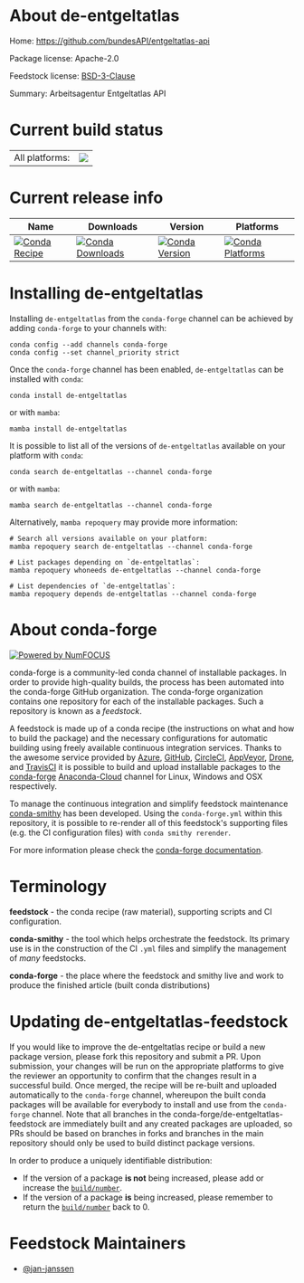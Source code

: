 About de-entgeltatlas
=====================

Home: https://github.com/bundesAPI/entgeltatlas-api

Package license: Apache-2.0

Feedstock license: [BSD-3-Clause](https://github.com/conda-forge/de-entgeltatlas-feedstock/blob/main/LICENSE.txt)

Summary: Arbeitsagentur Entgeltatlas API

Current build status
====================


<table><tr><td>All platforms:</td>
    <td>
      <a href="https://dev.azure.com/conda-forge/feedstock-builds/_build/latest?definitionId=17511&branchName=main">
        <img src="https://dev.azure.com/conda-forge/feedstock-builds/_apis/build/status/de-entgeltatlas-feedstock?branchName=main">
      </a>
    </td>
  </tr>
</table>

Current release info
====================

| Name | Downloads | Version | Platforms |
| --- | --- | --- | --- |
| [![Conda Recipe](https://img.shields.io/badge/recipe-de--entgeltatlas-green.svg)](https://anaconda.org/conda-forge/de-entgeltatlas) | [![Conda Downloads](https://img.shields.io/conda/dn/conda-forge/de-entgeltatlas.svg)](https://anaconda.org/conda-forge/de-entgeltatlas) | [![Conda Version](https://img.shields.io/conda/vn/conda-forge/de-entgeltatlas.svg)](https://anaconda.org/conda-forge/de-entgeltatlas) | [![Conda Platforms](https://img.shields.io/conda/pn/conda-forge/de-entgeltatlas.svg)](https://anaconda.org/conda-forge/de-entgeltatlas) |

Installing de-entgeltatlas
==========================

Installing `de-entgeltatlas` from the `conda-forge` channel can be achieved by adding `conda-forge` to your channels with:

```
conda config --add channels conda-forge
conda config --set channel_priority strict
```

Once the `conda-forge` channel has been enabled, `de-entgeltatlas` can be installed with `conda`:

```
conda install de-entgeltatlas
```

or with `mamba`:

```
mamba install de-entgeltatlas
```

It is possible to list all of the versions of `de-entgeltatlas` available on your platform with `conda`:

```
conda search de-entgeltatlas --channel conda-forge
```

or with `mamba`:

```
mamba search de-entgeltatlas --channel conda-forge
```

Alternatively, `mamba repoquery` may provide more information:

```
# Search all versions available on your platform:
mamba repoquery search de-entgeltatlas --channel conda-forge

# List packages depending on `de-entgeltatlas`:
mamba repoquery whoneeds de-entgeltatlas --channel conda-forge

# List dependencies of `de-entgeltatlas`:
mamba repoquery depends de-entgeltatlas --channel conda-forge
```


About conda-forge
=================

[![Powered by
NumFOCUS](https://img.shields.io/badge/powered%20by-NumFOCUS-orange.svg?style=flat&colorA=E1523D&colorB=007D8A)](https://numfocus.org)

conda-forge is a community-led conda channel of installable packages.
In order to provide high-quality builds, the process has been automated into the
conda-forge GitHub organization. The conda-forge organization contains one repository
for each of the installable packages. Such a repository is known as a *feedstock*.

A feedstock is made up of a conda recipe (the instructions on what and how to build
the package) and the necessary configurations for automatic building using freely
available continuous integration services. Thanks to the awesome service provided by
[Azure](https://azure.microsoft.com/en-us/services/devops/), [GitHub](https://github.com/),
[CircleCI](https://circleci.com/), [AppVeyor](https://www.appveyor.com/),
[Drone](https://cloud.drone.io/welcome), and [TravisCI](https://travis-ci.com/)
it is possible to build and upload installable packages to the
[conda-forge](https://anaconda.org/conda-forge) [Anaconda-Cloud](https://anaconda.org/)
channel for Linux, Windows and OSX respectively.

To manage the continuous integration and simplify feedstock maintenance
[conda-smithy](https://github.com/conda-forge/conda-smithy) has been developed.
Using the ``conda-forge.yml`` within this repository, it is possible to re-render all of
this feedstock's supporting files (e.g. the CI configuration files) with ``conda smithy rerender``.

For more information please check the [conda-forge documentation](https://conda-forge.org/docs/).

Terminology
===========

**feedstock** - the conda recipe (raw material), supporting scripts and CI configuration.

**conda-smithy** - the tool which helps orchestrate the feedstock.
                   Its primary use is in the construction of the CI ``.yml`` files
                   and simplify the management of *many* feedstocks.

**conda-forge** - the place where the feedstock and smithy live and work to
                  produce the finished article (built conda distributions)


Updating de-entgeltatlas-feedstock
==================================

If you would like to improve the de-entgeltatlas recipe or build a new
package version, please fork this repository and submit a PR. Upon submission,
your changes will be run on the appropriate platforms to give the reviewer an
opportunity to confirm that the changes result in a successful build. Once
merged, the recipe will be re-built and uploaded automatically to the
`conda-forge` channel, whereupon the built conda packages will be available for
everybody to install and use from the `conda-forge` channel.
Note that all branches in the conda-forge/de-entgeltatlas-feedstock are
immediately built and any created packages are uploaded, so PRs should be based
on branches in forks and branches in the main repository should only be used to
build distinct package versions.

In order to produce a uniquely identifiable distribution:
 * If the version of a package **is not** being increased, please add or increase
   the [``build/number``](https://docs.conda.io/projects/conda-build/en/latest/resources/define-metadata.html#build-number-and-string).
 * If the version of a package **is** being increased, please remember to return
   the [``build/number``](https://docs.conda.io/projects/conda-build/en/latest/resources/define-metadata.html#build-number-and-string)
   back to 0.

Feedstock Maintainers
=====================

* [@jan-janssen](https://github.com/jan-janssen/)

